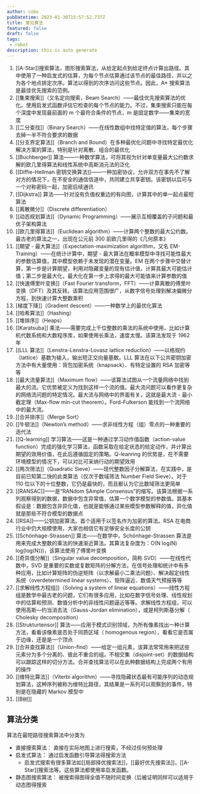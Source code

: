 ```yaml
---
author: cobo
pubDatetime: 2023-01-30T15:57:52.737Z
title: 常见算法
featured: false
draft: false
tags:
 - robot
description: this is auto generate
---
```

1. [[A-Star]]搜索算法，图形搜索算法，从给定起点到给定终点计算出路径。其中使用了一种启发式的估算，为每个节点估算通过该节点的最佳路径，并以之为各个地点排定次序。算法以得到的次序访问这些节点。因此，A* 搜索算法是最佳优先搜索的范例。
2. [[集束搜索]]（又名定向搜索，Beam Search）——最佳优先搜索算法的优化。使用启发式函数评估它检查的每个节点的能力。不过，集束搜索只能在每个深度中发现最前面的 m 个最符合条件的节点，m 是固定数字——集束的宽度
3. [[二分查找]]（Binary Search）——在线性数组中找特定值的算法，每个步骤去掉一半不符合要求的数据
4. [[分支界定算法]]（Branch and Bound）在多种最优化问题中寻找特定最优化解决方案的算法，特别是针对离散、组合的最优化
5. [[Buchberger]] 算法——一种数学算法，可将其视为针对单变量最大公约数求解的欧几里得算法和线性系统中高斯消元法的泛化
7. [[Diffie-Hellman 密钥交换算法]]——一种加密协议，允许双方在事先不了解对方的情况下，在不安全的通信信道中，共同建立共享密钥。该密钥以后可与一个对称密码一起，加密后续通讯
8. [[Dijkstra]] 算法——针对没有负值权重边的有向图，计算其中的单一起点最短算法
9. [[离散微分]]（Discrete differentiation）
10. [[动态规划算法]]（Dynamic Programming）——展示互相覆盖的子问题和最优子架构算法
11. [[欧几里得算法]]（Euclidean algorithm）——计算两个整数的最大公约数。最古老的算法之一，出现在公元前 300 前欧几里得的《几何原本》
12. [[期望 - 最大算法]]（Expectation-maximization algorithm，又名 EM-Training）——在统计计算中，期望 - 最大算法在概率模型中寻找可能性最大的参数估算值，其中模型依赖于未发现的潜在变量。EM 在两个步骤中交替计算，第一步是计算期望，利用对隐藏变量的现有估计值，计算其最大可能估计值；第二步是最大化，最大化在第一步上求得的最大可能值来计算参数的值
13. [[快速傅里叶变换]]（Fast Fourier transform，FFT）——计算离散的傅里叶变换（DFT）及其反转。该算法应用范围很广，从数字信号处理到解决偏微分方程，到快速计算大整数乘积
14. [梯度下降]]（Gradient descent）——一种数学上的最优化算法
15. [[哈希算法]]（Hashing）
16. [[堆排序]]（Heaps）
17. [[Karatsuba]] 乘法——需要完成上千位整数的乘法的系统中使用，比如计算机代数系统和大数程序库，如果使用长乘法，速度太慢。该算法发现于 1962 年
18. [[LLL 算法]]（Lenstra-Lenstra-Lovasz lattice reduction）——以格规约（lattice）基数为输入，输出短正交向量基数。LLL 算法在以下公共密钥加密方法中有大量使用：背包加密系统（knapsack）、有特定设置的 RSA 加密等等
19. [[最大流量算法]]（Maximum flow）——该算法试图从一个流量网络中找到最大的流。它优势被定义为找到这样一个流的值。最大流问题可以看作更复杂的网络流问题的特定情况。最大流与网络中的界面有关，这就是最大流 - 最小截定理（Max-flow min-cut theorem）。Ford-Fulkerson 能找到一个流网络中的最大流。
20. [[合并排序]]（Merge Sort）
21. [[牛顿法]]（Newton’s method）——求非线性方程（组）零点的一种重要的迭代法
22. [[Q-learning]] 学习算法——这是一种通过学习动作值函数（action-value function）完成的强化学习算法，函数采取在给定状态的给定动作，并计算出期望的效用价值，在此后遵循固定的策略。Q-leanring 的优势是，在不需要环境模型的情况下，可以对比可采纳行动的期望效用
23. [[两次筛法]]（Quadratic Sieve）——现代整数因子分解算法，在实践中，是目前已知第二快的此类算法（仅次于数域筛法 Number Field Sieve）。对于 110 位以下的十位整数，它仍是最快的，而且都认为它比数域筛法更简单
24. [[RANSAC]]——是“RANdom SAmple Consensus”的缩写。该算法根据一系列观察得到的数据，数据中包含异常值，估算一个数学模型的参数值。其基本假设是：数据包含非异化值，也就是能够通过某些模型参数解释的值，异化值就是那些不符合模型的数据点
25. [[RSA]]——公钥加密算法。首个适用于以签名作为加密的算法。RSA 在电商行业中仍大规模使用，大家也相信它有足够安全长度的公钥
26. [[Schönhage-Strassen]] 算法——在数学中，Schönhage-Strassen 算法是用来完成大整数的乘法的快速渐近算法。其算法复杂度为：O(N log(N) log(log(N)))，该算法使用了傅里叶变换
27. [[奇异值分解]]（Singular value decomposition，简称 SVD）——在线性代数中，SVD 是重要的实数或复数矩阵的分解方法，在信号处理和统计中有多种应用，比如计算矩阵的伪逆矩阵（以求解最小二乘法问题）、解决超定线性系统（overdetermined linear systems）、矩阵逼近、数值天气预报等等
28. [[求解线性方程组]]（Solving a system of linear equations）——线性方程组是数学中最古老的问题，它们有很多应用，比如在数字信号处理、线性规划中的估算和预测、数值分析中的非线性问题逼近等等。求解线性方程组，可以使用高斯—约当消去法（Gauss-Jordan elimination），或是柯列斯基分解（ Cholesky decomposition）
29. [[Strukturtensor]] 算法——应用于模式识别领域，为所有像素找出一种计算方法，看看该像素是否处于同质区域（ homogenous region），看看它是否属于边缘，还是是一个顶点
30. [[合并查找算法]]（Union-find）——给定一组元素，该算法常常用来把这些元素分为多个分离的、彼此不重合的组。不相交集（disjoint-set）的数据结构可以跟踪这样的切分方法。合并查找算法可以在此种数据结构上完成两个有用的操作
31. [[维特比算法]]（Viterbi algorithm）——寻找隐藏状态最有可能序列的动态规划算法，这种序列被称为维特比路径，其结果是一系列可以观察到的事件，特别是在隐藏的 Markov 模型中
32. [[B树]]

## 算法分类
算法在最短路径搜索算法中分类为
- 直接搜索算法： 直接在实际地图上进行搜索，不经过任何预处理
- 启发式算法： 通过启发函数引导算法得搜索方法
	- 启发式搜索有很多算法如[[局部择优搜索法]]，[[最好优先搜索法]]，[[A-Star]]搜索法等。这些算法都使用率启发函数。
- 静态图搜索算法： 被搜索得图得全值不随时间变换（后被证明同样可以适用于动态图得搜索